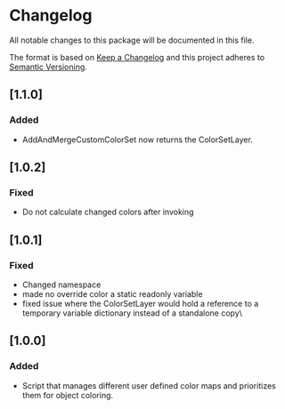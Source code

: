 # Changelog

All notable changes to this package will be documented in this file.

The format is based on [Keep a Changelog](http://keepachangelog.com/en/1.0.0/)
and this project adheres to [Semantic Versioning](http://semver.org/spec/v2.0.0.html).

## [1.1.0]

### Added

- AddAndMergeCustomColorSet now returns the ColorSetLayer.

## [1.0.2]

### Fixed

- Do not calculate changed colors after invoking

## [1.0.1]

### Fixed

- Changed namespace
- made no override color a static readonly variable
- fixed issue where the ColorSetLayer would hold a reference to a temporary variable dictionary instead of a standalone copy\

## [1.0.0]

### Added

- Script that manages different user defined color maps and prioritizes them for object coloring. 
